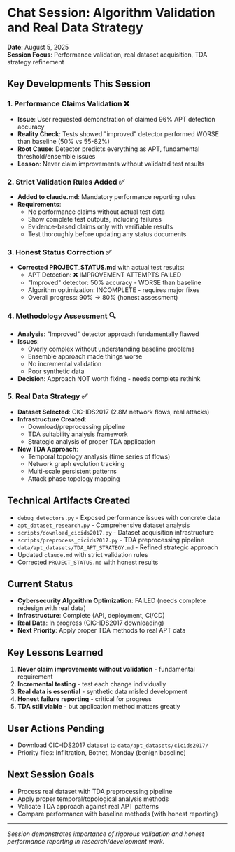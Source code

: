 # Chat Session: Algorithm Validation and Real Data Strategy
**Date**: August 5, 2025  
**Session Focus**: Performance validation, real dataset acquisition, TDA strategy refinement

## Key Developments This Session

### 1. Performance Claims Validation ❌
- **Issue**: User requested demonstration of claimed 96% APT detection accuracy
- **Reality Check**: Tests showed "improved" detector performed WORSE than baseline (50% vs 55-82%)
- **Root Cause**: Detector predicts everything as APT, fundamental threshold/ensemble issues
- **Lesson**: Never claim improvements without validated test results

### 2. Strict Validation Rules Added ✅
- **Added to claude.md**: Mandatory performance reporting rules
- **Requirements**: 
  - No performance claims without actual test data
  - Show complete test outputs, including failures
  - Evidence-based claims only with verifiable results
  - Test thoroughly before updating any status documents

### 3. Honest Status Correction ✅
- **Corrected PROJECT_STATUS.md** with actual test results:
  - APT Detection: ❌ IMPROVEMENT ATTEMPTS FAILED
  - "Improved" detector: 50% accuracy - WORSE than baseline
  - Algorithm optimization: INCOMPLETE - requires major fixes
  - Overall progress: 90% → 80% (honest assessment)

### 4. Methodology Assessment 🔍
- **Analysis**: "Improved" detector approach fundamentally flawed
- **Issues**: 
  - Overly complex without understanding baseline problems
  - Ensemble approach made things worse
  - No incremental validation
  - Poor synthetic data
- **Decision**: Approach NOT worth fixing - needs complete rethink

### 5. Real Data Strategy ✅
- **Dataset Selected**: CIC-IDS2017 (2.8M network flows, real attacks)
- **Infrastructure Created**:
  - Download/preprocessing pipeline
  - TDA suitability analysis framework
  - Strategic analysis of proper TDA application
- **New TDA Approach**: 
  - Temporal topology analysis (time series of flows)
  - Network graph evolution tracking
  - Multi-scale persistent patterns
  - Attack phase topology mapping

## Technical Artifacts Created
- `debug_detectors.py` - Exposed performance issues with concrete data
- `apt_dataset_research.py` - Comprehensive dataset analysis
- `scripts/download_cicids2017.py` - Dataset acquisition infrastructure  
- `scripts/preprocess_cicids2017.py` - TDA preprocessing pipeline
- `data/apt_datasets/TDA_APT_STRATEGY.md` - Refined strategic approach
- Updated `claude.md` with strict validation rules
- Corrected `PROJECT_STATUS.md` with honest results

## Current Status
- **Cybersecurity Algorithm Optimization**: FAILED (needs complete redesign with real data)
- **Infrastructure**: Complete (API, deployment, CI/CD)
- **Real Data**: In progress (CIC-IDS2017 downloading)
- **Next Priority**: Apply proper TDA methods to real APT data

## Key Lessons Learned
1. **Never claim improvements without validation** - fundamental requirement
2. **Incremental testing** - test each change individually  
3. **Real data is essential** - synthetic data misled development
4. **Honest failure reporting** - critical for progress
5. **TDA still viable** - but application method matters greatly

## User Actions Pending
- Download CIC-IDS2017 dataset to `data/apt_datasets/cicids2017/`
- Priority files: Infiltration, Botnet, Monday (benign baseline)

## Next Session Goals
- Process real dataset with TDA preprocessing pipeline
- Apply proper temporal/topological analysis methods
- Validate TDA approach against real APT patterns
- Compare performance with baseline methods (with honest reporting)

---
*Session demonstrates importance of rigorous validation and honest performance reporting in research/development work.*
